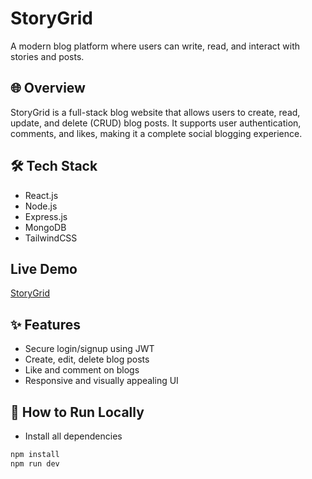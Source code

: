 # StoryGrid

A modern blog platform where users can write, read, and interact with stories and posts.

## 🌐 Overview
StoryGrid is a full-stack blog website that allows users to create, read, update, and delete (CRUD) blog posts. It supports user authentication, comments, and likes, making it a complete social blogging experience.

## 🛠 Tech Stack
- React.js
- Node.js
- Express.js
- MongoDB
- TailwindCSS

## Live Demo 
[StoryGrid](https://storygrid.vercel.app/)

## ✨ Features
- Secure login/signup using JWT
- Create, edit, delete blog posts
- Like and comment on blogs
- Responsive and visually appealing UI

## 🚀 How to Run Locally
- Install all dependencies
```bash
npm install
npm run dev
